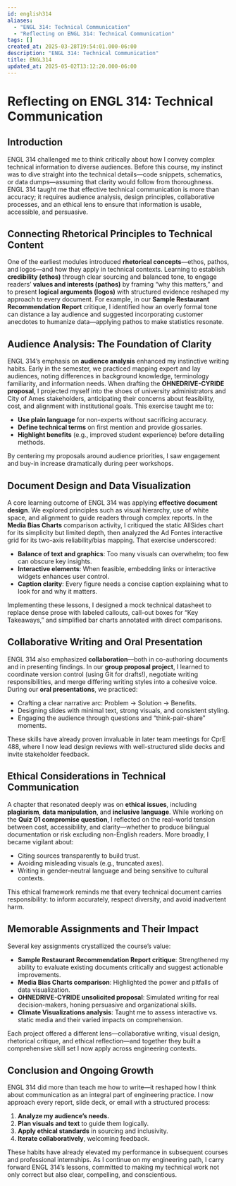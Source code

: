 ```yaml
---
id: english314
aliases:
  - "ENGL 314: Technical Communication"
  - "Reflecting on ENGL 314: Technical Communication"
tags: []
created_at: 2025-03-28T19:54:01.000-06:00
description: "ENGL 314: Technical Communication"
title: ENGL314
updated_at: 2025-05-02T13:12:20.000-06:00
---
```


# Reflecting on ENGL 314: Technical Communication

## Introduction

ENGL 314 challenged me to think critically about how I convey complex technical information to diverse audiences. Before this course, my instinct was to dive straight into the technical details—code snippets, schematics, or data dumps—assuming that clarity would follow from thoroughness. ENGL 314 taught me that effective technical communication is more than accuracy; it requires audience analysis, design principles, collaborative processes, and an ethical lens to ensure that information is usable, accessible, and persuasive.

## Connecting Rhetorical Principles to Technical Content

One of the earliest modules introduced **rhetorical concepts**—ethos, pathos, and logos—and how they apply in technical contexts. Learning to establish **credibility (ethos)** through clear sourcing and balanced tone, to engage readers’ **values and interests (pathos)** by framing “why this matters,” and to present **logical arguments (logos)** with structured evidence reshaped my approach to every document. For example, in our **Sample Restaurant Recommendation Report** critique, I identified how an overly formal tone can distance a lay audience and suggested incorporating customer anecdotes to humanize data—applying pathos to make statistics resonate.

## Audience Analysis: The Foundation of Clarity

ENGL 314’s emphasis on **audience analysis** enhanced my instinctive writing habits. Early in the semester, we practiced mapping expert and lay audiences, noting differences in background knowledge, terminology familiarity, and information needs. When drafting the **OHNEDRIVE-CYRIDE proposal**, I projected myself into the shoes of university administrators and City of Ames stakeholders, anticipating their concerns about feasibility, cost, and alignment with institutional goals. This exercise taught me to:

- **Use plain language** for non-experts without sacrificing accuracy.
- **Define technical terms** on first mention and provide glossaries.
- **Highlight benefits** (e.g., improved student experience) before detailing methods.

By centering my proposals around audience priorities, I saw engagement and buy-in increase dramatically during peer workshops.

## Document Design and Data Visualization

A core learning outcome of ENGL 314 was applying **effective document design**. We explored principles such as visual hierarchy, use of white space, and alignment to guide readers through complex reports. In the **Media Bias Charts** comparison activity, I critiqued the static AllSides chart for its simplicity but limited depth, then analyzed the Ad Fontes interactive grid for its two-axis reliability/bias mapping. That exercise underscored:

- **Balance of text and graphics**: Too many visuals can overwhelm; too few can obscure key insights.
- **Interactive elements**: When feasible, embedding links or interactive widgets enhances user control.
- **Caption clarity**: Every figure needs a concise caption explaining what to look for and why it matters.

Implementing these lessons, I designed a mock technical datasheet to replace dense prose with labeled callouts, call-out boxes for “Key Takeaways,” and simplified bar charts annotated with direct comparisons.

## Collaborative Writing and Oral Presentation

ENGL 314 also emphasized **collaboration**—both in co-authoring documents and in presenting findings. In our **group proposal project**, I learned to coordinate version control (using Git for drafts!), negotiate writing responsibilities, and merge differing writing styles into a cohesive voice. During our **oral presentations**, we practiced:

- Crafting a clear narrative arc: Problem → Solution → Benefits.
- Designing slides with minimal text, strong visuals, and consistent styling.
- Engaging the audience through questions and “think-pair-share” moments.

These skills have already proven invaluable in later team meetings for CprE 488, where I now lead design reviews with well-structured slide decks and invite stakeholder feedback.

## Ethical Considerations in Technical Communication

A chapter that resonated deeply was on **ethical issues**, including **plagiarism**, **data manipulation**, and **inclusive language**. While working on the **Quiz 01 compromise question**, I reflected on the real-world tension between cost, accessibility, and clarity—whether to produce bilingual documentation or risk excluding non-English readers. More broadly, I became vigilant about:

- Citing sources transparently to build trust.
- Avoiding misleading visuals (e.g., truncated axes).
- Writing in gender-neutral language and being sensitive to cultural contexts.

This ethical framework reminds me that every technical document carries responsibility: to inform accurately, respect diversity, and avoid inadvertent harm.

## Memorable Assignments and Their Impact

Several key assignments crystallized the course’s value:

- **Sample Restaurant Recommendation Report critique**: Strengthened my ability to evaluate existing documents critically and suggest actionable improvements.
- **Media Bias Charts comparison**: Highlighted the power and pitfalls of data visualization.
- **OHNEDRIVE-CYRIDE unsolicited proposal**: Simulated writing for real decision-makers, honing persuasive and organizational skills.
- **Climate Visualizations analysis**: Taught me to assess interactive vs. static media and their varied impacts on comprehension.

Each project offered a different lens—collaborative writing, visual design, rhetorical critique, and ethical reflection—and together they built a comprehensive skill set I now apply across engineering contexts.

## Conclusion and Ongoing Growth

ENGL 314 did more than teach me how to write—it reshaped how I think about communication as an integral part of engineering practice. I now approach every report, slide deck, or email with a structured process:

1. **Analyze my audience’s needs.**  
2. **Plan visuals and text** to guide them logically.  
3. **Apply ethical standards** in sourcing and inclusivity.  
4. **Iterate collaboratively**, welcoming feedback.  

These habits have already elevated my performance in subsequent courses and professional internships. As I continue on my engineering path, I carry forward ENGL 314’s lessons, committed to making my technical work not only correct but also clear, compelling, and conscientious.
